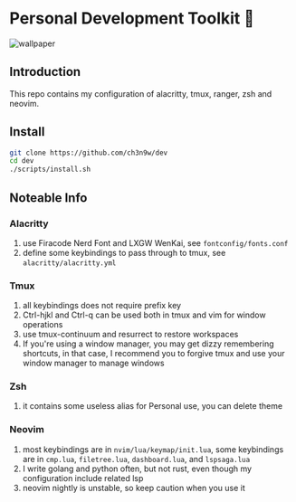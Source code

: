 # Personal Development Toolkit 📡

![wallpaper](./wallpaper.png)

## Introduction

This repo contains my configuration of alacritty, tmux, ranger, zsh and neovim.

## Install

```bash
git clone https://github.com/ch3n9w/dev
cd dev
./scripts/install.sh
```

## Noteable Info

### Alacritty

1. use Firacode Nerd Font and LXGW WenKai, see `fontconfig/fonts.conf`
2. define some keybindings to pass through to tmux, see `alacritty/alacritty.yml`

### Tmux

1. all keybindings does not require prefix key
2. Ctrl-hjkl and Ctrl-q can be used both in tmux and vim for window operations
3. use tmux-continuum and resurrect to restore workspaces
4. If you're using a window manager, you may get dizzy remembering shortcuts, in that case, I recommend you to forgive tmux and use your window manager to manage windows

### Zsh

1. it contains some useless alias for Personal use, you can delete theme

### Neovim

1. most keybindings are in `nvim/lua/keymap/init.lua`, some keybindings are in `cmp.lua`, `filetree.lua`, `dashboard.lua`, and `lspsaga.lua`
2. I write golang and python often, but not rust, even though my configuration include related lsp
3. neovim nightly is unstable, so keep caution when you use it
